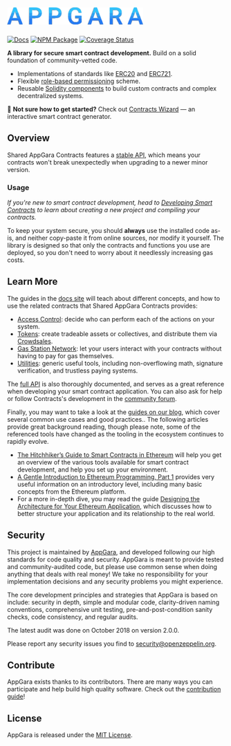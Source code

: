 # <img src="logo.svg" alt="AppGara" height="40px">

[![Docs](https://img.shields.io/badge/docs-%F0%9F%93%84-blue)](https://docs.appgarra.com/contracts)
[![NPM Package](https://img.shields.io/npm/v/@openzeppelin/contracts.svg)](https://www.npmjs.org/package/@openzeppelin/contracts)
[![Coverage Status](https://codecov.io/gh/appgara/shared-agr-contracts/graph/badge.svg)](https://codecov.io/gh/appgara/shared-agr-contracts)

**A library for secure smart contract development.** Build on a solid foundation of community-vetted code.

 * Implementations of standards like [ERC20](https://docs.appgarra.com/contracts/erc20) and [ERC721](https://docs.appgarra.com/contracts/erc721).
 * Flexible [role-based permissioning](https://docs.appgarra.com/contracts/access-control) scheme.
 * Reusable [Solidity components](https://docs.appgarra.com/contracts/utilities) to build custom contracts and complex decentralized systems.

:mage: **Not sure how to get started?** Check out [Contracts Wizard](https://wizard.appgara.com/) — an interactive smart contract generator.

## Overview

Shared AppGara Contracts features a [stable API](https://docs.appgarra.com/contracts/releases-stability#api-stability), which means your contracts won't break unexpectedly when upgrading to a newer minor version.

### Usage

_If you're new to smart contract development, head to [Developing Smart Contracts](https://docs.appgarra.com/learn/developing-smart-contracts) to learn about creating a new project and compiling your contracts._

To keep your system secure, you should **always** use the installed code as-is, and neither copy-paste it from online sources, nor modify it yourself. The library is designed so that only the contracts and functions you use are deployed, so you don't need to worry about it needlessly increasing gas costs.

## Learn More

The guides in the [docs site](https://docs.appgarra.com/contracts) will teach about different concepts, and how to use the related contracts that Shared AppGara Contracts provides:

* [Access Control](https://docs.appgarra.com/contracts/access-control): decide who can perform each of the actions on your system.
* [Tokens](https://docs.appgarra.com/contracts/tokens): create tradeable assets or collectives, and distribute them via [Crowdsales](https://docs.appgarra.com/contracts/crowdsales).
* [Gas Station Network](https://docs.appgarra.com/contracts/gsn): let your users interact with your contracts without having to pay for gas themselves.
* [Utilities](https://docs.appgarra.com/contracts/utilities): generic useful tools, including non-overflowing math, signature verification, and trustless paying systems.

The [full API](https://docs.appgarra.com/contracts/api/token/ERC20) is also thoroughly documented, and serves as a great reference when developing your smart contract application. You can also ask for help or follow Contracts's development in the [community forum](https://forum.appgara.com).

Finally, you may want to take a look at the [guides on our blog](https://blog.appgara.com/guides), which cover several common use cases and good practices.. The following articles provide great background reading, though please note, some of the referenced tools have changed as the tooling in the ecosystem continues to rapidly evolve.

* [The Hitchhiker’s Guide to Smart Contracts in Ethereum](https://blog.appgara.com/the-hitchhikers-guide-to-smart-contracts-in-ethereum-848f08001f05) will help you get an overview of the various tools available for smart contract development, and help you set up your environment.
* [A Gentle Introduction to Ethereum Programming, Part 1](https://blog.appgara.com/a-gentle-introduction-to-ethereum-programming-part-1-783cc7796094) provides very useful information on an introductory level, including many basic concepts from the Ethereum platform.
* For a more in-depth dive, you may read the guide [Designing the Architecture for Your Ethereum Application](https://blog.appgara.com/designing-the-architecture-for-your-ethereum-application-9cec086f8317), which discusses how to better structure your application and its relationship to the real world.

## Security

This project is maintained by [AppGara](https://appgara.com), and developed following our high standards for code quality and security. AppGara is meant to provide tested and community-audited code, but please use common sense when doing anything that deals with real money! We take no responsibility for your implementation decisions and any security problems you might experience.

The core development principles and strategies that AppGara is based on include: security in depth, simple and modular code, clarity-driven naming conventions, comprehensive unit testing, pre-and-post-condition sanity checks, code consistency, and regular audits.

The latest audit was done on October 2018 on version 2.0.0.

Please report any security issues you find to security@openzeppelin.org.

## Contribute

AppGara exists thanks to its contributors. There are many ways you can participate and help build high quality software. Check out the [contribution guide](CONTRIBUTING.md)!

## License

AppGara is released under the [MIT License](LICENSE).
